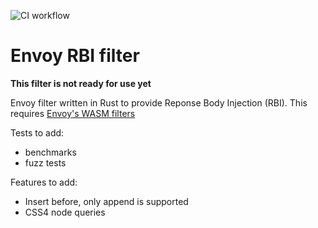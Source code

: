 ![CI workflow](https://github.com/swaagie/envoy-rbi-filter/actions/workflows/ci.yml/badge.svg)

# Envoy RBI filter

**This filter is not ready for use yet**

Envoy filter written in Rust to provide Reponse Body Injection (RBI).
This requires [Envoy's WASM filters](https://www.envoyproxy.io/docs/envoy/latest/configuration/http/http_filters/wasm_filter.html?highlight=wasm)

Tests to add:
- benchmarks
- fuzz tests

Features to add:
- Insert before, only append is supported
- CSS4 node queries
